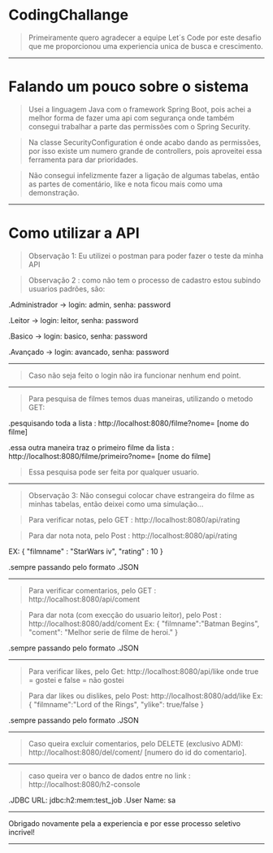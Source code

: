 # CodingChallange

>Primeiramente quero agradecer a equipe Let´s Code por este desafio que me proporcionou uma experiencia unica de busca e crescimento.

__________________________________________________________________________________________________
# Falando um pouco sobre o sistema

>Usei a linguagem Java com o framework Spring Boot, pois achei a melhor forma de fazer uma api com segurança onde também consegui trabalhar a parte das permissões com o Spring Security. 

>Na classe SecurityConfiguration é onde acabo dando as permissões, por isso existe um numero grande de controllers, pois aproveitei essa ferramenta para dar prioridades.

>Não consegui infelizmente fazer a ligação de algumas tabelas, então as partes de comentário, like e nota ficou mais como uma demonstração.

__________________________________________________________________________________________________

# Como utilizar a API

>Observação 1: Eu utilizei o postman para poder fazer o teste da minha API

>Observaçâo 2 : como não tem o processo de cadastro estou subindo usuarios padrões, são:

.Administrador -> login: admin, senha: password

.Leitor -> login: leitor, senha: password

.Basico -> login: basico, senha: password

.Avançado -> login: avancado, senha: password
__________________________________________________________________________________________________

>Caso não seja feito o login não ira funcionar nenhum end point.

__________________________________________________________________________________________________

>Para pesquisa de filmes temos duas maneiras, utilizando o metodo GET:

.pesquisando toda a lista : http://localhost:8080/filme?nome= [nome do filme]

.essa outra maneira traz o primeiro filme da lista : http://localhost:8080/filme/primeiro?nome= [nome do filme]

>Essa pesquisa pode ser feita por qualquer usuario.

__________________________________________________________________________________________________
>Observação 3: Não consegui colocar chave estrangeira do filme as minhas tabelas, então deixei como uma simulação...


>Para verificar notas, pelo GET :  http://localhost:8080/api/rating 

>Para dar nota nota, pelo Post : http://localhost:8080/api/rating

EX:
{
    "filmname" : "StarWars iv",
    "rating" : 10
}

.sempre passando pelo formato .JSON

__________________________________________________________________________________________________

>Para verificar comentarios, pelo GET : http://localhost:8080/api/coment

>Para dar nota (com execção do usuario leitor), pelo Post : http://localhost:8080/add/coment
 Ex:
{
    "filmname":"Batman Begins",
    "coment": "Melhor serie de filme de heroi."
}

.sempre passando pelo formato .JSON

__________________________________________________________________________________________________

>Para verificar likes, pelo Get: http://localhost:8080/api/like
    onde true = gostei e false = não gostei

>Para dar likes ou dislikes, pelo Post: http://localhost:8080/add/like
Ex:
{
 "filmname":"Lord of the Rings",
  "ylike": true/false
}

.sempre passando pelo formato .JSON

    
__________________________________________________________________________________________________


>Caso queira excluir comentarios, pelo DELETE (exclusivo ADM): http://localhost:8080/del/coment/ [numero do id do comentario].

__________________________________________________________________________________________________

> caso queira ver o banco de dados entre no link : http://localhost:8080/h2-console

.JDBC URL: jdbc:h2:mem:test_job
.User Name: sa
__________________________________________________________________________________________________


Obrigado novamente pela a experiencia e por esse processo seletivo incrivel! 


__________________________________________________________________________________________________



